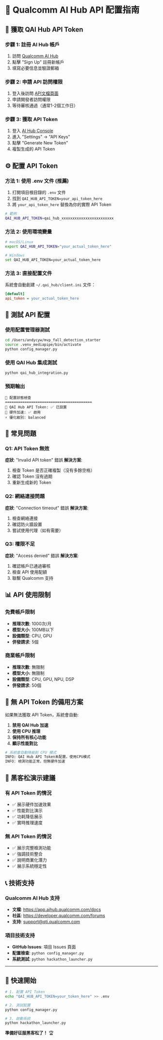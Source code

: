 # 🔧 Qualcomm AI Hub API 配置指南

## 📱 獲取 QAI Hub API Token

### 步驟 1: 註冊 AI Hub 帳戶
1. 訪問 [Qualcomm AI Hub](https://aihub.qualcomm.com/)
2. 點擊 "Sign Up" 註冊新帳戶
3. 填寫必要信息並驗證郵箱

### 步驟 2: 申請 API 訪問權限
1. 登入後訪問 [API文檔頁面](https://app.aihub.qualcomm.com/docs)
2. 申請開發者訪問權限
3. 等待審核通過（通常1-2個工作日）

### 步驟 3: 獲取 API Token
1. 登入 [AI Hub Console](https://app.aihub.qualcomm.com/)
2. 進入 "Settings" -> "API Keys"
3. 點擊 "Generate New Token"
4. 複製生成的 API Token

## ⚙️ 配置 API Token

### 方法 1: 使用 .env 文件 (推薦)
1. 打開項目根目錄的 `.env` 文件
2. 找到 `QAI_HUB_API_TOKEN=your_api_token_here`
3. 將 `your_api_token_here` 替換為你的實際 API Token

```bash
# 範例
QAI_HUB_API_TOKEN=qai_hub_xxxxxxxxxxxxxxxxxxxxxxxx
```

### 方法 2: 使用環境變量
```bash
# macOS/Linux
export QAI_HUB_API_TOKEN="your_actual_token_here"

# Windows
set QAI_HUB_API_TOKEN=your_actual_token_here
```

### 方法 3: 直接配置文件
系統會自動創建 `~/.qai_hub/client.ini` 文件：
```ini
[default]
api_token = your_actual_token_here
```

## 🧪 測試 API 配置

### 使用配置管理器測試
```bash
cd /Users/andycyw/mvp_fall_detection_starter
source .venv_mediapipe/bin/activate
python config_manager.py
```

### 使用 QAI Hub 集成測試
```bash
python qai_hub_integration.py
```

### 預期輸出
```
🔧 配置狀態檢查
========================================
📱 QAI Hub API Token: ✅ 已設置
🚀 硬件加速: ✅ 啟用
⚡ 優化級別: balanced
```

## 🚨 常見問題

### Q1: API Token 無效
**症狀**: "Invalid API token" 錯誤
**解決方案**:
1. 檢查 Token 是否正確複製（沒有多餘空格）
2. 確認 Token 沒有過期
3. 重新生成新的 Token

### Q2: 網絡連接問題
**症狀**: "Connection timeout" 錯誤
**解決方案**:
1. 檢查網絡連接
2. 確認防火牆設置
3. 嘗試使用代理（如有需要）

### Q3: 權限不足
**症狀**: "Access denied" 錯誤
**解決方案**:
1. 確認帳戶已通過審核
2. 檢查 API 使用配額
3. 聯繫 Qualcomm 支持

## 📊 API 使用限制

### 免費帳戶限制
- **推理次數**: 1000次/月
- **模型大小**: 100MB以下
- **設備類型**: CPU, GPU
- **併發請求**: 5個

### 商業帳戶限制
- **推理次數**: 無限制
- **模型大小**: 無限制
- **設備類型**: CPU, GPU, NPU, DSP
- **併發請求**: 50個

## 🔄 無 API Token 的備用方案

如果無法獲取 API Token，系統會自動:

1. **禁用 QAI Hub 加速**
2. **使用 CPU 推理**
3. **保持所有核心功能**
4. **顯示性能對比**

```python
# 系統會自動降級到 CPU 模式
INFO: QAI Hub API Token未配置，使用CPU模式
INFO: 檢測功能正常，但無硬件加速
```

## 🎯 黑客松演示建議

### 有 API Token 的情況
- ✅ 展示硬件加速效果
- ✅ 性能對比演示
- ✅ 功耗降低展示
- ✅ 實時推理速度

### 無 API Token 的情況
- ✅ 展示完整檢測功能
- ✅ 強調技術整合
- ✅ 說明商業化潛力
- ✅ 展示系統穩定性

## 📞 技術支持

### Qualcomm AI Hub 支持
- **文檔**: https://app.aihub.qualcomm.com/docs
- **社區**: https://developer.qualcomm.com/forums
- **支持**: support@qti.qualcomm.com

### 項目技術支持
- **GitHub Issues**: 項目 Issues 頁面
- **配置檢查**: `python config_manager.py`
- **系統測試**: `python hackathon_launcher.py`

---

## 🚀 快速開始

```bash
# 1. 配置 API Token
echo "QAI_HUB_API_TOKEN=your_token_here" >> .env

# 2. 測試配置
python config_manager.py

# 3. 啟動系統
python hackathon_launcher.py
```

**準備好征服黑客松了！** 🏆
